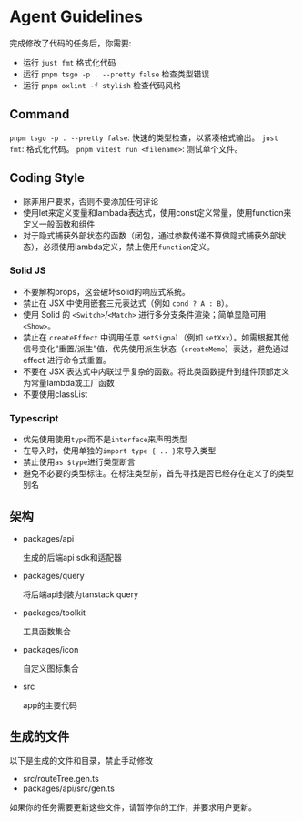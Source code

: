 # Agent Guidelines

完成修改了代码的任务后，你需要:

- 运行 `just fmt` 格式化代码
- 运行 `pnpm tsgo -p . --pretty false` 检查类型错误
- 运行 `pnpm oxlint -f stylish` 检查代码风格

## Command

`pnpm tsgo -p . --pretty false`: 快速的类型检查，以紧凑格式输出。
`just fmt`: 格式化代码。
`pnpm vitest run <filename>`: 测试单个文件。

## Coding Style

- 除非用户要求，否则不要添加任何评论
- 使用let来定义变量和lambada表达式，使用const定义常量，使用function来定义一般函数和组件
- 对于隐式捕获外部状态的函数（闭包，通过参数传递不算做隐式捕获外部状态），必须使用lambda定义，禁止使用`function`定义。

### Solid JS

- 不要解构props，这会破坏solid的响应式系统。
- 禁止在 JSX 中使用嵌套三元表达式（例如 `cond ? A : B`）。
- 使用 Solid 的 `<Switch>`/`<Match>` 进行多分支条件渲染；简单显隐可用 `<Show>`。
- 禁止在 `createEffect` 中调用任意 `setSignal`（例如 `setXxx`）。如需根据其他信号变化“重置/派生”值，优先使用派生状态（`createMemo`）表达，避免通过 effect 进行命令式重置。
- 不要在 JSX 表达式中内联过于复杂的函数。将此类函数提升到组件顶部定义为常量lambda或工厂函数
- 不要使用classList

### Typescript

- 优先使用使用`type`而不是`interface`来声明类型
- 在导入时，使用单独的`import type { .. }`来导入类型
- 禁止使用`as $type`进行类型断言
- 避免不必要的类型标注。在标注类型前，首先寻找是否已经存在定义了的类型别名

## 架构

- packages/api

  生成的后端api sdk和适配器

- packages/query

  将后端api封装为tanstack query

- packages/toolkit

  工具函数集合

- packages/icon

  自定义图标集合

- src

  app的主要代码

## 生成的文件

以下是生成的文件和目录，禁止手动修改

- src/routeTree.gen.ts
- packages/api/src/gen.ts

如果你的任务需要更新这些文件，请暂停你的工作，并要求用户更新。
